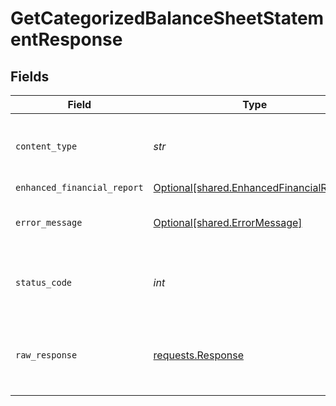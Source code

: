 # GetCategorizedBalanceSheetStatementResponse


## Fields

| Field                                                                                      | Type                                                                                       | Required                                                                                   | Description                                                                                |
| ------------------------------------------------------------------------------------------ | ------------------------------------------------------------------------------------------ | ------------------------------------------------------------------------------------------ | ------------------------------------------------------------------------------------------ |
| `content_type`                                                                             | *str*                                                                                      | :heavy_check_mark:                                                                         | HTTP response content type for this operation                                              |
| `enhanced_financial_report`                                                                | [Optional[shared.EnhancedFinancialReport]](../../models/shared/enhancedfinancialreport.md) | :heavy_minus_sign:                                                                         | OK                                                                                         |
| `error_message`                                                                            | [Optional[shared.ErrorMessage]](../../models/shared/errormessage.md)                       | :heavy_minus_sign:                                                                         | The request made is not valid.                                                             |
| `status_code`                                                                              | *int*                                                                                      | :heavy_check_mark:                                                                         | HTTP response status code for this operation                                               |
| `raw_response`                                                                             | [requests.Response](https://requests.readthedocs.io/en/latest/api/#requests.Response)      | :heavy_minus_sign:                                                                         | Raw HTTP response; suitable for custom response parsing                                    |